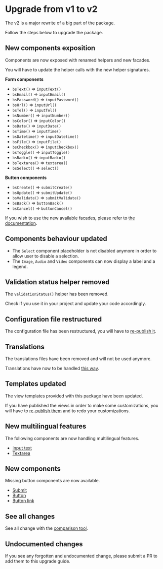 # Upgrade from v1 to v2

The v2 is a major rewrite of a big part of the package.

Follow the steps below to upgrade the package.

## New components exposition

Components are now exposed with renamed helpers and new facades.

You will have to update the helper calls with the new helper signatures.

**Form components**

* `bsText()` => `inputText()`
* `bsEmail()` => `inputEmail()`
* `bsPassword()` => `inputPassword()`
* `bsUrl()` => `inputUrl()`
* `bsTel()` => `inputTel()`
* `bsNumber()` => `inputNumber()`
* `bsColor()` => `inputColor()`
* `bsDate()` => `inputDate()`
* `bsTime()` => `inputTime()`
* `bsDatetime()` => `inputDatetime()`
* `bsFile()` => `inputFile()`
* `bsCheckbox()` => `inputCheckbox()`
* `bsToggle()` => `inputToggle()`
* `bsRadio()` => `inputRadio()`
* `bsTextarea()` => `textarea()`
* `bsSelect()` => `select()`

**Button components**

* `bsCreate()` => `submitCreate()`
* `bsUpdate()` => `submitUpdate()`
* `bsValidate()` => `submitValidate()`
* `bsBack()` => `buttonBack()`
* `bsCancel()` => `buttonCancel()`

If you wish to use the new available facades, please refer to [the documentation](../../docs/api/components.md).

## Components behaviour updated

* The `Select` component placeholder is not disabled anymore in order to allow user to disable a selection.
* The `Image`, `Audio` and `Video` components can now display a label and a legend.

## Validation status helper removed
   
The `validationStatus()` helper has been removed.

Check if you use it in your project and update your code accordingly.

## Configuration file restructured

The configuration file has been restructured, you will have to [re-publish it](../../README.md#configuration).

## Translations

The translations files have been removed and will not be used anymore.

Translations have now to be handled [this way](../../README.md#translations).

## Templates updated

The view templates provided with this package have been updated.

If you have published the views in order to make some customizations, you will have to [re-publish them](../../README.md#templates) and to redo your customizations.

## New multilingual features

The following components are now handling multilingual features.

* [Input text](../../docs/api/components.md#input-text)
* [Textarea](../../docs/api/components.md#textarea)

## New components

Missing button components are now available.

* [Submit](../../docs/api/components.md#submit)
* [Button](../../docs/api/components.md#button)
* [Button link](../../docs/api/components.md#button-link)

## See all changes

See all change with the [comparison tool](https://github.com/Okipa/laravel-bootstrap-components/compare/1.0.10...2.0.0).

## Undocumented changes

If you see any forgotten and undocumented change, please submit a PR to add them to this upgrade guide.
